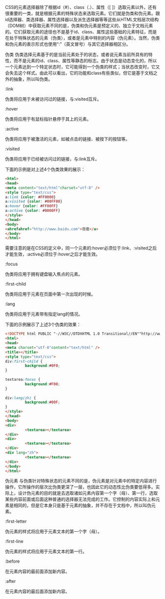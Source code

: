 CSS的元素选择器除了根据id（#）、class（.）、属性（[ ]）选取元素以外，还有很重要的一类，就是根据元素的特殊状态来选取元素。它们就是伪类和伪元素。跟id选择器、类选择器、属性选择器以及派生选择器等等这些从HTML文档层次结构（DOM树）中获取元素不同的是，伪类和伪元素是预定义的、独立于文档元素的。它们获取元素的途径也不是基于id、class、属性这些基础的元素特征，而是在处于特殊状态的元素（伪类），或者是元素中特别的内容（伪元素）。当然，伪类和伪元素的表示形式也使用“:”（英文冒号）与其它选择器相区分。

伪类
伪类选择元素基于的是当前元素处于的状态，或者说元素当前所具有的特性，而不是元素的id、class、属性等静态的标志。由于状态是动态变化的，所以一个元素达到一个特定状态时，它可能得到一个伪类的样式；当状态改变时，它又会失去这个样式。由此可以看出，它的功能和class有些类似，但它是基于文档之外的抽象，所以叫伪类。

 

:link

伪类将应用于未被访问过的链接，与:visited互斥。

:hover

伪类将应用于有鼠标指针悬停于其上的元素。

:active

伪类将应用于被激活的元素，如被点击的链接、被按下的按钮等。

:visited

伪类将应用于已经被访问过的链接，与:link互斥。

 

下面的示例是对上述4个伪类效果的展示：

```html
<html>  
<head>  
<meta content="text/html"charset="utf-8" />  
<style type="text/css">  
a:link {color: #FF0000}  
a:visited {color: #00FF00}  
a:hover {color: #FF00FF}  
a:active {color: #0000FF}  
</style>  
</head>  
<body>  
<ahrefahref="http://www.baidu.com">百度</a>  
</body>  
</html>  
```
需要注意的是在CSS的定义中，同一个元素的:hover必须位于:link、:visited之后才能生效，:active必须位于:hover之后才能生效。

 

:focus

伪类将应用于拥有键盘输入焦点的元素。

:first-child

伪类将应用于元素在页面中第一次出现的时候。

:lang

伪类将应用于元素带有指定lang的情况。

 

下面的示例展示了上述3个伪类的效果：

```html 
<!DOCTYPE html PUBLIC "-//W3C//DTDXHTML 1.0 Transitional//EN""http://www.w3.org/TR/xhtml1/DTD/xhtml1-transitional.dtd">  
<html>  
<head>  
<meta charset="utf-8"content="text/html" />  
<title></title>  
<style type="text/css">  
div:first-child {  
         background:#0F0;  
}  
   
textarea:focus {  
         background:#F00;  
}  
   
div:lang(zh) {  
         background:#00F;  
}  
</style>  
</head>  
<body>  
<div>  
         <textarea></textarea>  
</div>  
<div>  
         <textarea></textarea>  
</div>  
<div lang="zh">  
         <textarea></textarea>  
</div>  
</body>  
</html>  
```

伪元素
与伪类针对特殊状态的元素不同的是，伪元素是对元素中的特定内容进行操作，它所操作的层次比伪类更深了一层，也因此它的动态性比伪类要低得多。实际上，设计伪元素的目的就是去选取诸如元素内容第一个字（母）、第一行，选取某些内容前面或后面这种普通的选择器无法完成的工作。它控制的内容实际上和元素是相同的，但是它本身只是基于元素的抽象，并不存在于文档中，所以叫伪元素。

 

:first-letter

伪元素的样式将应用于元素文本的第一个字（母）。

:first-line

伪元素的样式将应用于元素文本的第一行。

:before

在元素内容的最前面添加新内容。

:after

在元素内容的最后面添加新内容。

